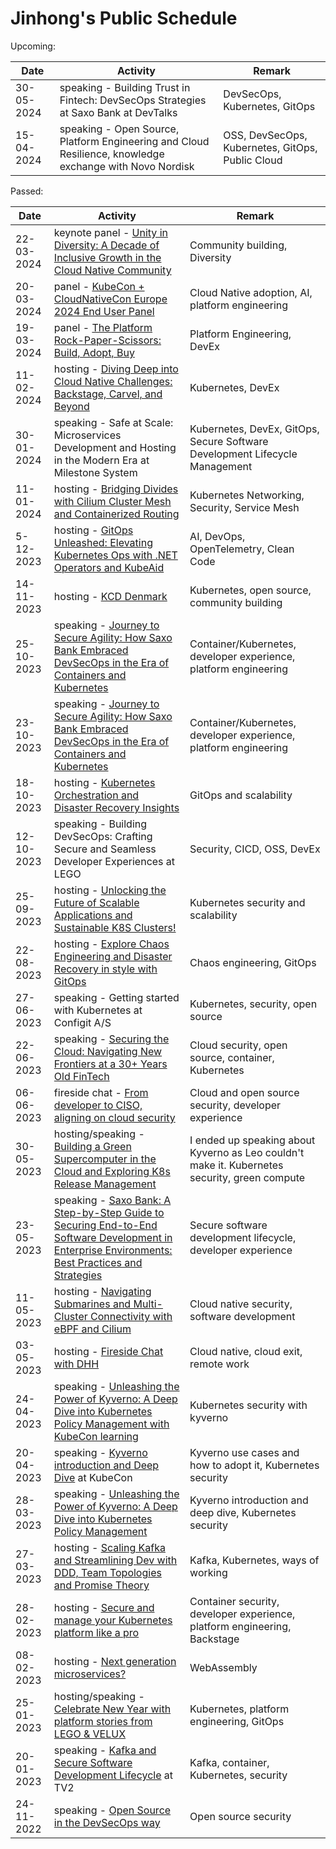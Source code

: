 # Jinhong's Public Schedule

Upcoming:

|  Date | Activity | Remark |
|---|---|---|
| 30-05-2024 | speaking - Building Trust in Fintech: DevSecOps Strategies at Saxo Bank at DevTalks | DevSecOps, Kubernetes, GitOps |
| 15-04-2024 | speaking - Open Source, Platform Engineering and Cloud Resilience, knowledge exchange with Novo Nordisk | OSS, DevSecOps, Kubernetes, GitOps, Public Cloud |

Passed:

| Date | Activity | Remark |
|---|---|---|
| 22-03-2024 | keynote panel - [Unity in Diversity: A Decade of Inclusive Growth in the Cloud Native Community](https://www.youtube.com/watch?v=vwZANXuYdRI&t=728s&ab_channel=CNCF%5BCloudNativeComputingFoundation%5D) | Community building, Diversity |
| 20-03-2024 | panel - [KubeCon + CloudNativeCon Europe 2024 End User Panel](https://diginomica.com/kubecon-cloudnativecon-why-engineers-challenge-getting-everyone-speaking-same-language-ai) | Cloud Native adoption, AI, platform engineering |
| 19-03-2024 | panel - [The Platform Rock-Paper-Scissors: Build, Adopt, Buy](https://www.youtube.com/watch?v=yX2ZlB-Y_ug&ab_channel=CNCF%5BCloudNativeComputingFoundation%5D) | Platform Engineering, DevEx |
| 11-02-2024 | hosting - [Diving Deep into Cloud Native Challenges: Backstage, Carvel, and Beyond](https://www.meetup.com/cloud-native-copenhagen/events/298379906/) | Kubernetes, DevEx |
| 30-01-2024 | speaking - Safe at Scale: Microservices Development and Hosting in the Modern Era at Milestone System | Kubernetes, DevEx, GitOps, Secure Software Development Lifecycle Management |
| 11-01-2024 | hosting - [Bridging Divides with Cilium Cluster Mesh and Containerized Routing](https://www.meetup.com/cloud-native-copenhagen/events/297996197/) | Kubernetes Networking, Security, Service Mesh |
| 5-12-2023 | hosting - [GitOps Unleashed: Elevating Kubernetes Ops with .NET Operators and KubeAid](https://www.meetup.com/cloud-native-copenhagen/events/297264700/) | AI, DevOps, OpenTelemetry, Clean Code |
| 14-11-2023  | hosting - [KCD Denmark](https://kcddenmark.dk/)  | Kubernetes, open source, community building  |
| 25-10-2023  | speaking - [Journey to Secure Agility: How Saxo Bank Embraced DevSecOps in the Era of Containers and Kubernetes](https://www.thedevopsconference.com/copenhagen)  | Container/Kubernetes, developer experience, platform engineering  |
| 23-10-2023  | speaking - [Journey to Secure Agility: How Saxo Bank Embraced DevSecOps in the Era of Containers and Kubernetes](https://www.thedevopsconference.com/stockholm)  | Container/Kubernetes, developer experience, platform engineering  |
| 18-10-2023 | hosting - [Kubernetes Orchestration and Disaster Recovery Insights](https://www.meetup.com/cloud-native-copenhagen/events/296513541/) | GitOps and scalability |
| 12-10-2023 | speaking - Building DevSecOps: Crafting Secure and Seamless Developer Experiences at LEGO | Security, CICD, OSS, DevEx |
| 25-09-2023 | hosting - [Unlocking the Future of Scalable Applications and Sustainable K8S Clusters!](https://www.meetup.com/cloud-native-copenhagen/events/295346311/) | Kubernetes security and scalability |
| 22-08-2023 | hosting - [Explore Chaos Engineering and Disaster Recovery in style with GitOps](https://www.meetup.com/cloud-native-copenhagen/events/294624225/) | Chaos engineering, GitOps |
| 27-06-2023  | speaking - Getting started with Kubernetes at Configit A/S | Kubernetes, security, open source  |
| 22-06-2023 | speaking - [Securing the Cloud: Navigating New Frontiers at a 30+ Years Old FinTech](https://www.eficode.com/events/devops-experience-group-in-denmark-4)                                                                                       | Cloud security, open source, container, Kubernetes                                            |
| 06-06-2023 | fireside chat - [From developer to CISO, aligning on cloud security](https://www.linkedin.com/events/fromdevelopertociso-aligningonc7060244900050526208/comments/)                                                                              | Cloud and open source security, developer experience                                          |
| 30-05-2023 | hosting/speaking - [Building a Green Supercomputer in the Cloud and Exploring K8s Release Management](https://www.meetup.com/cloud-native-copenhagen/events/293189157/)                                                                         | I ended up speaking about Kyverno as Leo couldn't make it. Kubernetes security, green compute |
| 23-05-2023 | speaking - [Saxo Bank: A Step-by-Step Guide to Securing End-to-End Software Development in Enterprise Environments: Best Practices and Strategies](https://www.idc.com/eu/events/70477-idc-devops-forum#section_10)                             | Secure software development lifecycle, developer experience                                   |
| 11-05-2023 | hosting - [Navigating Submarines and Multi-Cluster Connectivity with eBPF and Cilium](https://www.meetup.com/cloud-native-copenhagen/events/293111471)                                                                                          | Cloud native security, software development                                                   |
| 03-05-2023 | hosting - [Fireside Chat with DHH](https://www.youtube.com/watch?v=Ox6GmCBdVrU&ab_channel=CloudNativeNordics)                                                                                                                                   | Cloud native, cloud exit, remote work                                                         |
| 24-04-2023 | speaking - [Unleashing the Power of Kyverno: A Deep Dive into Kubernetes Policy Management with KubeCon learning](https://community.cncf.io/events/details/cncf-aarhus-presents-story-about-deployments-how-to-secure-kubernetes-with-kyverno/) | Kubernetes security with kyverno                                                              |
| 20-04-2023 | speaking - [Kyverno introduction and Deep Dive](https://kccnceu2023.sched.com/event/17682faa97e490efdcfbcd810900039b) at KubeCon                                                                                                                | Kyverno use cases and how to adopt it, Kubernetes security                                    |
| 28-03-2023 | speaking -  [Unleashing the Power of Kyverno: A Deep Dive into Kubernetes Policy Management](https://community.cncf.io/events/details/cncf-aalborg-presents-security-with-kyverno-gitops-in-a-regulated-environment/)                           | Kyverno introduction and deep dive, Kubernetes security                                       |
| 27-03-2023 | hosting - [Scaling Kafka and Streamlining Dev with DDD, Team Topologies and Promise Theory](https://www.meetup.com/cloud-native-copenhagen/events/292017986/)                                                                                   | Kafka, Kubernetes, ways of working                                                            |
| 28-02-2023 | hosting - [Secure and manage your Kubernetes platform like a pro](https://www.meetup.com/cloud-native-copenhagen/events/290854108/)                                                                                                             | Container security, developer experience, platform engineering, Backstage                     |
| 08-02-2023 | hosting - [Next generation microservices?](https://www.meetup.com/cloud-native-copenhagen/events/291072443/)                                                                                                                                    | WebAssembly                                                                                   |
| 25-01-2023 | hosting/speaking - [Celebrate New Year with platform stories from LEGO & VELUX](https://community.cncf.io/events/details/cncf-copenhagen-presents-celebrate-new-year-with-platform-stories-from-lego-velux/purchased/e47a11bd5c4b4838bd6d3d7929d04fac)                                                                                               | Kubernetes, platform engineering, GitOps                                                      |
| 20-01-2023| speaking - [Kafka and Secure Software Development Lifecycle](https://www.linkedin.com/posts/jbrejnholt_karpenter-kubernetes-security-activity-7023005459259256832-8TwG/?utm_source=share&utm_medium=member_desktop) at TV2 | Kafka, container, Kubernetes, security |
| 24-11-2022 | speaking - [Open Source in the DevSecOps way](https://www.idc.com/eu/events/70134-idc-future-of-infrastructure-2022#category_10) | Open source security |

